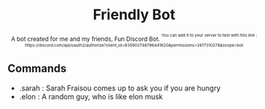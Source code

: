<div align="center">
    <h1>Friendly Bot</h1>
</div>

<div align="center">
  <sup>A bot created for me and my friends, Fun Discord Bot.<sup>
  <sup>You can add it to your server to test with this link : https://discord.com/api/oauth2/authorize?client_id=935903746796441620&permissions=2617310278&scope=bot
 </div>
   

## Commands
    
* .sarah : Sarah Fraisou comes up to ask you if you are hungry
* .elon : A random guy, who is like elon musk 
  
